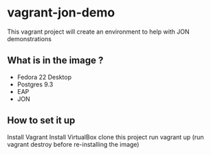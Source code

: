 # vagrant-jon-demo
This vagrant project will create an environment to help with JON demonstrations

## What is in the image ?
* Fedora 22 Desktop
* Postgres 9.3
* EAP
* JON

## How to set it up
Install Vagrant
Install VirtualBox
clone this project
run vagrant up (run vagrant destroy before re-installing the image)
